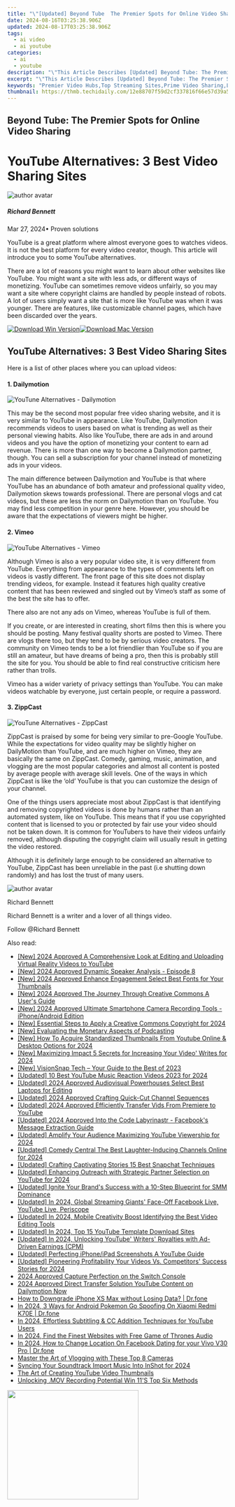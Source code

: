 ```yaml
---
title: "\"[Updated] Beyond Tube  The Premier Spots for Online Video Sharing\""
date: 2024-08-16T03:25:38.906Z
updated: 2024-08-17T03:25:38.906Z
tags:
  - ai video
  - ai youtube
categories:
  - ai
  - youtube
description: "\"This Article Describes [Updated] Beyond Tube: The Premier Spots for Online Video Sharing\""
excerpt: "\"This Article Describes [Updated] Beyond Tube: The Premier Spots for Online Video Sharing\""
keywords: "Premier Video Hubs,Top Streaming Sites,Prime Video Sharing,Leading Share Platforms,Excellent Video Outlets,Elite Online Spots,Best Viewers' Groups"
thumbnail: https://thmb.techidaily.com/12e88707f59d2cf337816f66e57d39a5f3c787beb919eddcfabef3a341868406.jpg
---
```


## Beyond Tube: The Premier Spots for Online Video Sharing

# YouTube Alternatives: 3 Best Video Sharing Sites

![author avatar](https://images.wondershare.com/filmora/article-images/richard-bennett.jpg)

##### Richard Bennett

 Mar 27, 2024• Proven solutions

YouTube is a great platform where almost everyone goes to watches videos. It is not the best platform for every video creator, though. This article will introduce you to some YouTube alternatives.

There are a lot of reasons you might want to learn about other websites like YouTube. You might want a site with less ads, or different ways of monetizing. YouTube can sometimes remove videos unfairly, so you may want a site where copyright claims are handled by people instead of robots. A lot of users simply want a site that is more like YouTube was when it was younger. There are features, like customizable channel pages, which have been discarded over the years.

[![Download Win Version](https://images.wondershare.com/filmora/guide/download-btn-win.jpg)](https://tools.techidaily.com/wondershare/filmora/download/)[![Download Mac Version](https://images.wondershare.com/filmora/guide/download-btn-mac.jpg)](https://tools.techidaily.com/wondershare/filmora/download/)

## YouTube Alternatives: 3 Best Video Sharing Sites

Here is a list of other places where you can upload videos:

#### 1\. Dailymotion

![YouTune Alternatives - Dailymotion](https://images.wondershare.com/filmora/article-images/alternatives-dailymotion.JPG)

This may be the second most popular free video sharing website, and it is very similar to YouTube in appearance. Like YouTube, Dailymotion recommends videos to users based on what is trending as well as their personal viewing habits. Also like YouTube, there are ads in and around videos and you have the option of monetizing your content to earn ad revenue. There is more than one way to become a Dailymotion partner, though. You can sell a subscription for your channel instead of monetizing ads in your videos.

The main difference between Dailymotion and YouTube is that where YouTube has an abundance of both amateur and professional quality video, Dailymotion skews towards professional. There are personal vlogs and cat videos, but these are less the norm on Dailymotion than on YouTube. You may find less competition in your genre here. However, you should be aware that the expectations of viewers might be higher.

#### 2\. Vimeo

![YouTube Alternatives - Vimeo](https://images.wondershare.com/filmora/article-images/alternative-vimeo.JPG)

Although Vimeo is also a very popular video site, it is very different from YouTube. Everything from appearance to the types of comments left on videos is vastly different. The front page of this site does not display trending videos, for example. Instead it features high quality creative content that has been reviewed and singled out by Vimeo’s staff as some of the best the site has to offer.

There also are not any ads on Vimeo, whereas YouTube is full of them.

If you create, or are interested in creating, short films then this is where you should be posting. Many festival quality shorts are posted to Vimeo. There are vlogs there too, but they tend to be by serious video creators. The community on Vimeo tends to be a lot friendlier than YouTube so if you are still an amateur, but have dreams of being a pro, then this is probably still the site for you. You should be able to find real constructive criticism here rather than trolls.

Vimeo has a wider variety of privacy settings than YouTube. You can make videos watchable by everyone, just certain people, or require a password.

#### 3\. ZippCast

![YouTune Alternatives - ZippCast](https://images.wondershare.com/filmora/article-images/alternatives-zippcast.JPG)

ZippCast is praised by some for being very similar to pre-Google YouTube. While the expectations for video quality may be slightly higher on DailyMotion than YouTube, and are much higher on Vimeo, they are basically the same on ZippCast. Comedy, gaming, music, animation, and vlogging are the most popular categories and almost all content is posted by average people with average skill levels. One of the ways in which ZippCast is like the ‘old’ YouTube is that you can customize the design of your channel.

One of the things users appreciate most about ZippCast is that identifying and removing copyrighted videos is done by humans rather than an automated system, like on YouTube. This means that if you use copyrighted content that is licensed to you or protected by fair use your video should not be taken down. It is common for YouTubers to have their videos unfairly removed, although disputing the copyright claim will usually result in getting the video restored.

Although it is definitely large enough to be considered an alternative to YouTube, ZippCast has been unreliable in the past (i.e shutting down randomly) and has lost the trust of many users.

![author avatar](https://images.wondershare.com/filmora/article-images/richard-bennett.jpg)

Richard Bennett

Richard Bennett is a writer and a lover of all things video.

Follow @Richard Bennett


<ins class="adsbygoogle"
     style="display:block"
     data-ad-format="autorelaxed"
     data-ad-client="ca-pub-7571918770474297"
     data-ad-slot="1223367746"></ins>



<ins class="adsbygoogle"
     style="display:block"
     data-ad-client="ca-pub-7571918770474297"
     data-ad-slot="8358498916"
     data-ad-format="auto"
     data-full-width-responsive="true"></ins>

<span class="atpl-alsoreadstyle">Also read:</span>
<div><ul>
<li><a href="https://youtube-data.techidaily.com/024-approved-a-comprehensive-look-at-editing-and-uploading-virtual-reality-videos-to-youtube/"><u>[New] 2024 Approved  A Comprehensive Look at Editing and Uploading Virtual Reality Videos to YouTube</u></a></li>
<li><a href="https://screen-video-capture.techidaily.com/new-2024-approved-dynamic-speaker-analysis-episode-8/"><u>[New] 2024 Approved  Dynamic Speaker Analysis - Episode 8</u></a></li>
<li><a href="https://youtube-data.techidaily.com/024-approved-enhance-engagement-select-best-fonts-for-your-thumbnails/"><u>[New] 2024 Approved  Enhance Engagement  Select Best Fonts for Your Thumbnails</u></a></li>
<li><a href="https://youtube-data.techidaily.com/024-approved-the-journey-through-creative-commons-a-users-guide/"><u>[New] 2024 Approved  The Journey Through Creative Commons  A User's Guide</u></a></li>
<li><a href="https://youtube-data.techidaily.com/024-approved-ultimate-smartphone-camera-recording-tools-iphoneandroid-edition/"><u>[New] 2024 Approved  Ultimate Smartphone Camera Recording Tools - iPhone/Android Edition</u></a></li>
<li><a href="https://youtube-data.techidaily.com/ssential-steps-to-apply-a-creative-commons-copyright-for-2024/"><u>[New] Essential Steps to Apply a Creative Commons Copyright for 2024</u></a></li>
<li><a href="https://some-knowledge.techidaily.com/new-evaluating-the-monetary-aspects-of-podcasting/"><u>[New] Evaluating the Monetary Aspects of Podcasting</u></a></li>
<li><a href="https://youtube-data.techidaily.com/ow-to-acquire-standardized-thumbnails-from-youtube-online-and-desktop-options-for-2024/"><u>[New] How To Acquire Standardized Thumbnails From Youtube  Online & Desktop Options for 2024</u></a></li>
<li><a href="https://youtube-data.techidaily.com/aximizing-impact-5-secrets-for-increasing-your-video-writes-for-2024/"><u>[New] Maximizing Impact  5 Secrets for Increasing Your Video' Writes for 2024</u></a></li>
<li><a href="https://screen-recording.techidaily.com/new-visionsnap-tech-your-guide-to-the-best-of-2023/"><u>[New] VisionSnap Tech – Your Guide to the Best of 2023</u></a></li>
<li><a href="https://youtube-data.techidaily.com/ed-10-best-youtube-music-reaction-videos-2023-for-2024/"><u>[Updated] 10 Best YouTube Music Reaction Videos 2023 for 2024</u></a></li>
<li><a href="https://youtube-data.techidaily.com/ed-2024-approved-audiovisual-powerhouses-select-best-laptops-for-editing/"><u>[Updated] 2024 Approved  Audiovisual Powerhouses  Select Best Laptops for Editing</u></a></li>
<li><a href="https://youtube-data.techidaily.com/ed-2024-approved-crafting-quick-cut-channel-sequences/"><u>[Updated] 2024 Approved  Crafting Quick-Cut Channel Sequences</u></a></li>
<li><a href="https://facebook-video-footage.techidaily.com/updated-2024-approved-efficiently-transfer-vids-from-premiere-to-youtube/"><u>[Updated] 2024 Approved  Efficiently Transfer Vids From Premiere to YouTube</u></a></li>
<li><a href="https://facebook-video-recording.techidaily.com/updated-2024-approved-into-the-code-labyrinastr-facebooks-message-extraction-guide/"><u>[Updated] 2024 Approved  Into the Code Labyrinastr - Facebook's Message Extraction Guide</u></a></li>
<li><a href="https://youtube-data.techidaily.com/ed-amplify-your-audience-maximizing-youtube-viewership-for-2024/"><u>[Updated] Amplify Your Audience  Maximizing YouTube Viewership for 2024</u></a></li>
<li><a href="https://youtube-data.techidaily.com/ed-comedy-central-the-best-laughter-inducing-channels-online-for-2024/"><u>[Updated] Comedy Central  The Best Laughter-Inducing Channels Online for 2024</u></a></li>
<li><a href="https://snapchat-videos.techidaily.com/updated-crafting-captivating-stories-15-best-snapchat-techniques/"><u>[Updated] Crafting Captivating Stories  15 Best Snapchat Techniques</u></a></li>
<li><a href="https://youtube-data.techidaily.com/ed-enhancing-outreach-with-strategic-partner-selection-on-youtube-for-2024/"><u>[Updated] Enhancing Outreach with Strategic Partner Selection on YouTube for 2024</u></a></li>
<li><a href="https://some-techniques.techidaily.com/updated-ignite-your-brands-success-with-a-10-step-blueprint-for-smm-dominance/"><u>[Updated] Ignite Your Brand's Success with a 10-Step Blueprint for SMM Dominance</u></a></li>
<li><a href="https://eaxpv-info.techidaily.com/updated-in-2024-global-streaming-giants-face-off-facebook-live-youtube-live-periscope/"><u>[Updated] In 2024, Global Streaming Giants' Face-Off  Facebook Live, YouTube Live, Periscope</u></a></li>
<li><a href="https://youtube-data.techidaily.com/ed-in-2024-mobile-creativity-boost-identifying-the-best-video-editing-tools/"><u>[Updated] In 2024, Mobile Creativity Boost  Identifying the Best Video Editing Tools</u></a></li>
<li><a href="https://youtube-data.techidaily.com/ed-in-2024-top-15-youtube-template-download-sites/"><u>[Updated] In 2024, Top 15 YouTube Template Download Sites</u></a></li>
<li><a href="https://youtube-data.techidaily.com/ed-in-2024-unlocking-youtube-writers-royalties-with-ad-driven-earnings-cpm/"><u>[Updated] In 2024, Unlocking YouTube' Writers' Royalties with Ad-Driven Earnings (CPM)</u></a></li>
<li><a href="https://youtube-data.techidaily.com/ed-perfecting-iphoneipad-screenshots-a-youtube-guide/"><u>[Updated] Perfecting iPhone/iPad Screenshots  A YouTube Guide</u></a></li>
<li><a href="https://youtube-data.techidaily.com/ed-pioneering-profitability-your-videos-vs-competitors-success-stories-for-2024/"><u>[Updated] Pioneering Profitability  Your Videos Vs. Competitors' Success Stories for 2024</u></a></li>
<li><a href="https://remote-screen-capture.techidaily.com/2024-approved-capture-perfection-on-the-switch-console/"><u>2024 Approved  Capture Perfection on the Switch Console</u></a></li>
<li><a href="https://youtube-data.techidaily.com/approved-direct-transfer-solution-youtube-content-on-dailymotion-now/"><u>2024 Approved  Direct Transfer Solution  YouTube Content on Dailymotion Now</u></a></li>
<li><a href="https://blog-min.techidaily.com/how-to-downgrade-iphone-xs-max-without-losing-data-drfone-by-drfone-ios-system-repair-ios-system-repair/"><u>How to Downgrade iPhone XS Max without Losing Data? | Dr.fone</u></a></li>
<li><a href="https://android-pokemon-go.techidaily.com/in-2024-3-ways-for-android-pokemon-go-spoofing-on-xiaomi-redmi-k70e-drfone-by-drfone-virtual-android/"><u>In 2024, 3 Ways for Android Pokemon Go Spoofing On Xiaomi Redmi K70E | Dr.fone</u></a></li>
<li><a href="https://youtube-data.techidaily.com/24-effortless-subtitling-and-cc-addition-techniques-for-youtube-users/"><u>In 2024, Effortless Subtitling & CC Addition Techniques for YouTube Users</u></a></li>
<li><a href="https://some-knowledge.techidaily.com/in-2024-find-the-finest-websites-with-free-game-of-thrones-audio/"><u>In 2024, Find the Finest Websites with Free Game of Thrones Audio</u></a></li>
<li><a href="https://fix-guide.techidaily.com/in-2024-how-to-change-location-on-facebook-dating-for-your-vivo-v30-pro-drfone-by-drfone-virtual-android/"><u>In 2024, How to Change Location On Facebook Dating for your Vivo V30 Pro | Dr.fone</u></a></li>
<li><a href="https://youtube-data.techidaily.com/r-the-art-of-vlogging-with-these-top-8-cameras/"><u>Master the Art of Vlogging with These Top 8 Cameras</u></a></li>
<li><a href="https://some-guidance.techidaily.com/syncing-your-soundtrack-import-music-into-inshot-for-2024/"><u>Syncing Your Soundtrack  Import Music Into InShot for 2024</u></a></li>
<li><a href="https://youtube-data.techidaily.com/rt-of-creating-youtube-video-thumbnails/"><u>The Art of Creating YouTube Video Thumbnails</u></a></li>
<li><a href="https://on-screen-recording.techidaily.com/unlocking-mov-recording-potential-win-11s-top-six-methods/"><u>Unlocking .MOV Recording Potential  Win 11'S Top Six Methods</u></a></li>
</ul></div>

<!-- affiliate ads begin -->
<a href="https://imp.i357552.net/c/5597632/863039/11832" target="_top" id="863039"><img src="//a.impactradius-go.com/display-ad/11832-863039" border="0" alt="" width="300" height="250"/></a>
<!-- affiliate ads end -->